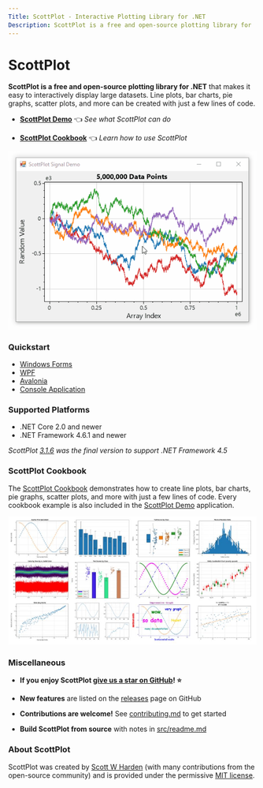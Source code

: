 ```yaml
---
Title: ScottPlot - Interactive Plotting Library for .NET
Description: ScottPlot is a free and open-source plotting library for .NET that makes it easy to interactively display large datasets. Line plots, bar charts, pie graphs, scatter plots, and more can be created with just a few lines of code.
---
```


# ScottPlot

**ScottPlot is a free and open-source plotting library for .NET** that makes it easy to interactively display large datasets. Line plots, bar charts, pie graphs, scatter plots, and more can be created with just a few lines of code.


* [**ScottPlot Demo**](demo) 👈 _See what ScottPlot can do_

* [**ScottPlot Cookbook**](cookbook) 👈 _Learn how to use ScottPlot_

<div class="text-center">

![](scottplot.gif)

</div>

### Quickstart

* [Windows Forms](quickstart#windows-forms-quickstart)
* [WPF](quickstart#wpf-quickstart)
* [Avalonia](quickstart#avalonia-quickstart)
* [Console Application](quickstart#console-quickstart)

### Supported Platforms

* .NET Core 2.0 and newer
* .NET Framework 4.6.1 and newer

_ScottPlot [3.1.6](https://github.com/swharden/ScottPlot/releases/tag/3.1.6) was the final version to support .NET Framework 4.5_

### ScottPlot Cookbook

The [ScottPlot Cookbook](cookbook) demonstrates how to create line plots, bar charts, pie graphs, scatter plots, and more with just a few lines of code. Every cookbook example is also included in the [ScottPlot Demo](demo) application.

<div class="text-center">

[![](cookbook/cookbook-thumbnails-small.jpg)](cookbook)

</div>

### Miscellaneous

* **If you enjoy ScottPlot [give us a star on GitHub](https://github.com/swharden/ScottPlot)! ⭐**

* **New features** are listed on the [releases](https://github.com/swharden/ScottPlot/releases) page on GitHub

* **Contributions are welcome!** See [contributing.md](https://github.com/swharden/ScottPlot/blob/master/CONTRIBUTING.md) to get started

* **Build ScottPlot from source** with notes in [src/readme.md](https://github.com/swharden/ScottPlot/tree/master/src)

### About ScottPlot
ScottPlot was created by [Scott W Harden](https://www.swharden.com/wp/about-scott/) (with many contributions from the open-source community) and is provided under the permissive [MIT license](https://github.com/swharden/ScottPlot/blob/master/LICENSE).